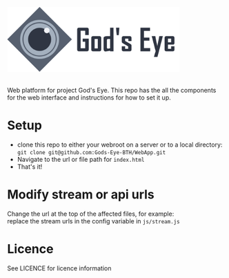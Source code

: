 <!-- used html for logo object instead since you can't ajust size of a markdown img -->
<img src="/img/banner.png" alt="God's Eye Logo" height="150px" /><br><br>

Web platform for project God's Eye. This repo has the all the components
for the web interface and instructions for how to set it up.

# Setup
* clone this repo to either your webroot on a server or to a local directory:
`git clone git@github.com:Gods-Eye-BTH/WebApp.git`
* Navigate to the url or file path for `index.html`
* That's it!

# Modify stream or api urls
Change the url at the top of the affected files, for example:  
replace the stream urls in the config variable in `js/stream.js`

# Licence
See LICENCE for licence information
